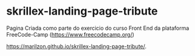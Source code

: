 # skrillex-landing-page-tribute
Pagina Criada como parte do exercicio do curso Front End da plataforma FreeCode-Camp (https://www.freecodecamp.org/)

https://marilzon.github.io/skrillex-landing-page-tribute/.
